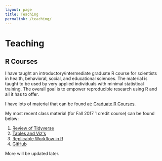 ```yaml
---
layout: page
title: Teaching
permalink: /teaching/
---
```


# Teaching

## R Courses

I have taught an introductory/intermediate graduate R course for scientists in health, behavioral, social, and educational sciences. The material is taught to be used by very applied individuals with minimal statistical training. The overall goal is to empower reproducible research using R and all it has to offer.

I have lots of material that can be found at: [Graduate R Courses](https://github.com/TysonStanley/Graduate_R_Courses).

My most recent class material (for Fall 2017 1 credit course) can be found below:

1. [Review of Tidyverse](https://github.com/TysonStanley/Graduate_R_Courses/blob/master/Inter_R_Materials/01_Review.html)
2. [Tables and Viz's](https://github.com/TysonStanley/Graduate_R_Courses/blob/master/Inter_R_Materials/02_tables_viz.html)
3. [Replicable Workflow in R](https://github.com/TysonStanley/Graduate_R_Courses/blob/master/Inter_R_Materials/03_RepWorkflow.html)
4. [GitHub](https://github.com/TysonStanley/Graduate_R_Courses/blob/master/Inter_R_Materials/04_github.html)

More will be updated later.
